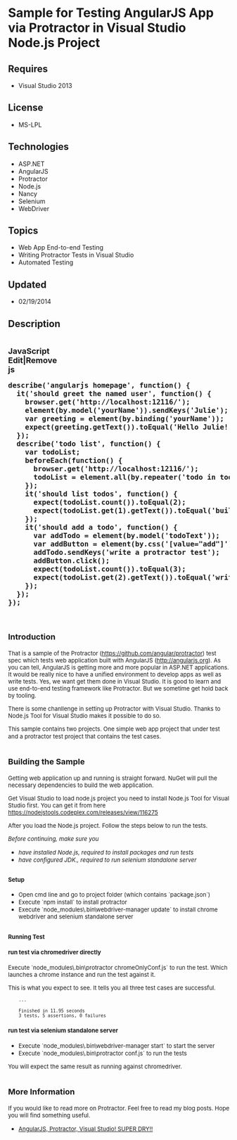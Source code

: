# Sample for Testing AngularJS App via Protractor in Visual Studio Node.js Project
## Requires
- Visual Studio 2013
## License
- MS-LPL
## Technologies
- ASP.NET
- AngularJS
- Protractor
- Node.js
- Nancy
- Selenium
- WebDriver
## Topics
- Web App End-to-end Testing
- Writing Protractor Tests in Visual Studio
- Automated Testing
## Updated
- 02/19/2014
## Description

<h1><span style="font-size:large">
<div class="endscriptcode">
<div class="scriptcode">
<div class="pluginEditHolder" pluginCommand="mceScriptCode">
<div class="title"><span>JavaScript</span></div>
<div class="pluginLinkHolder"><span class="pluginEditHolderLink">Edit</span>|<span class="pluginRemoveHolderLink">Remove</span></div>
<span class="hidden">js</span>

<div class="preview">
<pre class="js">describe(<span class="js__string">'angularjs&nbsp;homepage'</span>,&nbsp;<span class="js__operator">function</span>()&nbsp;<span class="js__brace">{</span>&nbsp;
&nbsp;&nbsp;it(<span class="js__string">'should&nbsp;greet&nbsp;the&nbsp;named&nbsp;user'</span>,&nbsp;<span class="js__operator">function</span>()&nbsp;<span class="js__brace">{</span>&nbsp;
&nbsp;&nbsp;&nbsp;&nbsp;browser.get(<span class="js__string">'http://localhost:12116/'</span>);&nbsp;
&nbsp;&nbsp;&nbsp;&nbsp;element(by.model(<span class="js__string">'yourName'</span>)).sendKeys(<span class="js__string">'Julie'</span>);&nbsp;
&nbsp;&nbsp;&nbsp;&nbsp;<span class="js__statement">var</span>&nbsp;greeting&nbsp;=&nbsp;element(by.binding(<span class="js__string">'yourName'</span>));&nbsp;
&nbsp;&nbsp;&nbsp;&nbsp;expect(greeting.getText()).toEqual(<span class="js__string">'Hello&nbsp;Julie!'</span>);&nbsp;
&nbsp;&nbsp;<span class="js__brace">}</span>);&nbsp;
&nbsp;&nbsp;describe(<span class="js__string">'todo&nbsp;list'</span>,&nbsp;<span class="js__operator">function</span>()&nbsp;<span class="js__brace">{</span>&nbsp;
&nbsp;&nbsp;&nbsp;&nbsp;<span class="js__statement">var</span>&nbsp;todoList;&nbsp;
&nbsp;&nbsp;&nbsp;&nbsp;beforeEach(<span class="js__operator">function</span>()&nbsp;<span class="js__brace">{</span>&nbsp;
&nbsp;&nbsp;&nbsp;&nbsp;&nbsp;&nbsp;browser.get(<span class="js__string">'http://localhost:12116/'</span>);&nbsp;
&nbsp;&nbsp;&nbsp;&nbsp;&nbsp;&nbsp;todoList&nbsp;=&nbsp;element.all(by.repeater(<span class="js__string">'todo&nbsp;in&nbsp;todos'</span>));&nbsp;
&nbsp;&nbsp;&nbsp;&nbsp;<span class="js__brace">}</span>);&nbsp;
&nbsp;&nbsp;&nbsp;&nbsp;it(<span class="js__string">'should&nbsp;list&nbsp;todos'</span>,&nbsp;<span class="js__operator">function</span>()&nbsp;<span class="js__brace">{</span>&nbsp;
&nbsp;&nbsp;&nbsp;&nbsp;&nbsp;&nbsp;expect(todoList.count()).toEqual(<span class="js__num">2</span>);&nbsp;
&nbsp;&nbsp;&nbsp;&nbsp;&nbsp;&nbsp;expect(todoList.get(<span class="js__num">1</span>).getText()).toEqual(<span class="js__string">'build&nbsp;an&nbsp;angular&nbsp;app'</span>);&nbsp;
&nbsp;&nbsp;&nbsp;&nbsp;<span class="js__brace">}</span>);&nbsp;
&nbsp;&nbsp;&nbsp;&nbsp;it(<span class="js__string">'should&nbsp;add&nbsp;a&nbsp;todo'</span>,&nbsp;<span class="js__operator">function</span>()&nbsp;<span class="js__brace">{</span>&nbsp;
&nbsp;&nbsp;&nbsp;&nbsp;&nbsp;&nbsp;<span class="js__statement">var</span>&nbsp;addTodo&nbsp;=&nbsp;element(by.model(<span class="js__string">'todoText'</span>));&nbsp;
&nbsp;&nbsp;&nbsp;&nbsp;&nbsp;&nbsp;<span class="js__statement">var</span>&nbsp;addButton&nbsp;=&nbsp;element(by.css(<span class="js__string">'[value=&quot;add&quot;]'</span>));&nbsp;
&nbsp;&nbsp;&nbsp;&nbsp;&nbsp;&nbsp;addTodo.sendKeys(<span class="js__string">'write&nbsp;a&nbsp;protractor&nbsp;test'</span>);&nbsp;
&nbsp;&nbsp;&nbsp;&nbsp;&nbsp;&nbsp;addButton.click();&nbsp;
&nbsp;&nbsp;&nbsp;&nbsp;&nbsp;&nbsp;expect(todoList.count()).toEqual(<span class="js__num">3</span>);&nbsp;
&nbsp;&nbsp;&nbsp;&nbsp;&nbsp;&nbsp;expect(todoList.get(<span class="js__num">2</span>).getText()).toEqual(<span class="js__string">'write&nbsp;a&nbsp;protractor&nbsp;test'</span>);&nbsp;
&nbsp;&nbsp;&nbsp;&nbsp;<span class="js__brace">}</span>);&nbsp;
&nbsp;&nbsp;<span class="js__brace">}</span>);&nbsp;
<span class="js__brace">}</span>);&nbsp;
</pre>
</div>
</div>
</div>
<div class="endscriptcode">&nbsp;</div>
&nbsp;</div>
Introduction</span></h1>
<p><span style="font-size:small">That is a sample of the Protractor (<a href="https://github.com/angular/protractor">https://github.com/angular/protractor</a>)&nbsp;test spec which tests web application built with AngularJS (<a href="http://angularjs.org/">http://angularjs.org</a>).
 As you can tell, AngularJS is getting more and more popular in ASP.NET applications. It would be really nice to have a unified environment to develop apps as well as write tests. Yes, we want get them done in Visual Studio.&nbsp;It is good to learn and use
 end-to-end testing framework like Protractor. But we sometime get hold back by tooling.</span></p>
<p><span style="font-size:small">There is some chanllenge in setting up Protractor with Visual Studio. Thanks to Node.js Tool for Visual Studio makes it possible to do so.</span></p>
<p><span style="font-size:small">This sample contains two projects. One simple web app project that under test and a protractor test project that contains the test cases.</span><em><br>
</em></p>
<h1><span style="font-size:large">Building the Sample</span></h1>
<p><span style="font-size:small">Getting web application up and running is straight forward. NuGet will pull the necessary dependencies to build the web application.</span></p>
<p><span style="font-size:small">Get Visual Studio to load node.js project you need to install Node.js Tool for Visual Studio first. You can get it from here
<a href="https://nodejstools.codeplex.com/releases/view/116275">https://nodejstools.codeplex.com/releases/view/116275</a></span></p>
<p><span style="font-size:small"><span style="font-size:small">After you load the Node.js project. Follow the steps below to run the&nbsp;tests.</span></span></p>
<p><span style="font-size:small"><span style="font-size:small"><em>Before continuing, make sure you</em></span></span></p>
<ul>
<li><span style="font-size:small"><span style="font-size:small"><em>have </em><em>installed
</em><em>Node.js, required to install packages and run tests</em></span></span> </li><li><span style="font-size:small"><span style="font-size:small"><em>have configured JDK., required to run selenium standalone server<br>
</em></span></span></li></ul>
<h2><span style="font-size:small">Setup</span></h2>
<ul>
<li><span style="font-size:small">Open cmd line and go to project folder (which contains `package.json`)</span>
</li><li><span style="font-size:small">Execute `npm install` to install protractor</span>
</li><li><span style="font-size:small">Execute `node_modules\.bin\webdriver-manager update` to install chrome webdriver and selenium standalone server</span>
</li></ul>
<h2><span style="font-size:small">Running Test</span></h2>
<h4><span style="font-size:small">run test via chromedriver directly</span></h4>
<p><span style="font-size:small">Execute `node_modules\.bin\protractor chromeOnlyConf.js` to run the test. Which launches a chrome instance and run the test against it.</span></p>
<p><span style="font-size:small">This is what you expect to see. It tells you all three test cases are successful.</span></p>
<pre><span style="font-size:small">&nbsp;&nbsp;&nbsp; ...</span></pre>
<pre><span style="font-size:small">&nbsp;&nbsp;&nbsp; Finished in 11.95 seconds<br>&nbsp;&nbsp;&nbsp; 3 tests, 5 assertions, 0 failures</span></pre>
<h4><span style="font-size:small">run test via selenium standalone server</span></h4>
<ul>
<li><span style="font-size:small">Execute `node_modules\.bin\webdriver-manager start` to start the server</span>
</li><li><span style="font-size:small">Execute `node_modules\.bin\protractor conf.js` to run the tests</span>
</li></ul>
<p><span style="font-size:small">You will expect the same result as running against chromedriver.
<br>
</span></p>
<ul>
</ul>
<h1><span style="font-size:large">More Information</span></h1>
<p><span style="font-size:small">If you would like to read more on Protractor. Feel free to read my blog posts. Hope you will find something useful.</span></p>
<ul>
<li><span style="font-size:small"><a href="http://wp.me/p1vM0R-5D">AngularJS, Protractor, Visual Studio! SUPER DRY!!</a></span>
</li></ul>
